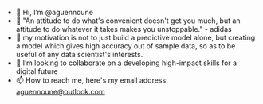 - 👋 Hi, I’m @aguennoune
- 👀 "An attitude to do what's convenient doesn't get you much, but an attitude to do whatever it takes makes you unstoppable." - adidas
- 🌱 my motivation is not to just build a predictive model alone, but creating a model which gives high accuracy out of sample data, so as to be useful of any data scientist's interests.
- 💞️ I’m looking to collaborate on a developing high-impact skills for a digital future
- 📫 How to reach me, here's my email address: aguennoune@outlook.com

<!---
aguennoune/aguennoune is a ✨ special ✨ repository because its `README.md` (this file) appears on your GitHub profile.
You can click the Preview link to take a look at your changes.
--->
